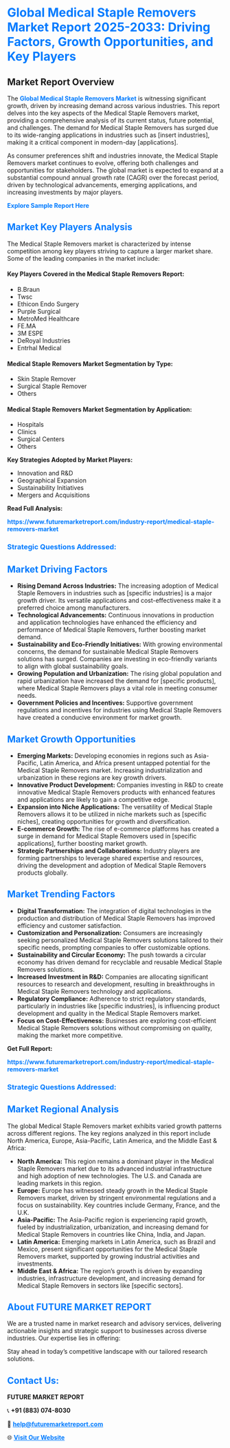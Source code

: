 <h1 style="color: #007BFF;">Global Medical Staple Removers Market Report 2025-2033: Driving Factors, Growth Opportunities, and Key Players</h1>

<section id="overview">
<h2>Market Report Overview</h2>
<p>The <a href="https://www.futuremarketreport.com/industry-report/medical-staple-removers-market" style="color: #007BFF; text-decoration: none;"><strong>Global Medical Staple Removers Market</strong></a> is witnessing significant growth, driven by increasing demand across various industries. This report delves into the key aspects of the Medical Staple Removers market, providing a comprehensive analysis of its current status, future potential, and challenges. The demand for Medical Staple Removers has surged due to its wide-ranging applications in industries such as [insert industries], making it a critical component in modern-day [applications].</p>
<p>As consumer preferences shift and industries innovate, the Medical Staple Removers market continues to evolve, offering both challenges and opportunities for stakeholders. The global market is expected to expand at a substantial compound annual growth rate (CAGR) over the forecast period, driven by technological advancements, emerging applications, and increasing investments by major players.</p>
</section>

<section id="overview">
<p><a href="https://www.futuremarketreport.com/request-sample/reportId=56570" style="color: #007BFF; text-decoration: none;"><strong>Explore Sample Report Here</strong></a></p>
</section>

<section id="key-players">
<h2 style="color: #007BFF;">Market Key Players Analysis</h2>
<p>The Medical Staple Removers market is characterized by intense competition among key players striving to capture a larger market share. Some of the leading companies in the market include:</p>
<h4>Key Players Covered in the Medical Staple Removers Report:</h4>
<ul><li>B.Braun</li><li>Twsc</li><li>Ethicon Endo Surgery</li><li>Purple Surgical</li><li>MetroMed Healthcare</li><li>FE.MA</li><li>3M ESPE</li><li>DeRoyal Industries</li><li>Entrhal Medical</li></ul>
<h4>Medical Staple Removers Market Segmentation by Type:</h4>
<ul><li>Skin Staple Remover</li><li>Surgical Staple Remover</li><li>Others</li></ul>

<h4>Medical Staple Removers Market Segmentation by Application:</h4>
<ul><li>Hospitals</li><li>Clinics</li><li>Surgical Centers</li><li>Others</li></ul>
<p><strong>Key Strategies Adopted by Market Players:</strong></p>
<ul>
<li>Innovation and R&D</li>
<li>Geographical Expansion</li>
<li>Sustainability Initiatives</li>
<li>Mergers and Acquisitions</li>
</ul>
</section>

<section>
<p><strong>Read Full Analysis: </strong></p><a href="https://www.futuremarketreport.com/industry-report/medical-staple-removers-market" style="color: #007BFF; text-decoration: none;"><strong>https://www.futuremarketreport.com/industry-report/medical-staple-removers-market</strong></a>
<h3 style="color: #007BFF;">Strategic Questions Addressed:</h3>
</section>

<section id="driving-factors">
<h2 style="color: #007BFF;">Market Driving Factors</h2>
<ul>
<li><strong>Rising Demand Across Industries:</strong> The increasing adoption of Medical Staple Removers in industries such as [specific industries] is a major growth driver. Its versatile applications and cost-effectiveness make it a preferred choice among manufacturers.</li>
<li><strong>Technological Advancements:</strong> Continuous innovations in production and application technologies have enhanced the efficiency and performance of Medical Staple Removers, further boosting market demand.</li>
<li><strong>Sustainability and Eco-Friendly Initiatives:</strong> With growing environmental concerns, the demand for sustainable Medical Staple Removers solutions has surged. Companies are investing in eco-friendly variants to align with global sustainability goals.</li>
<li><strong>Growing Population and Urbanization:</strong> The rising global population and rapid urbanization have increased the demand for [specific products], where Medical Staple Removers plays a vital role in meeting consumer needs.</li>
<li><strong>Government Policies and Incentives:</strong> Supportive government regulations and incentives for industries using Medical Staple Removers have created a conducive environment for market growth.</li>
</ul>
</section>

<section id="growth-opportunities">
<h2 style="color: #007BFF;">Market Growth Opportunities</h2>
<ul>
<li><strong>Emerging Markets:</strong> Developing economies in regions such as Asia-Pacific, Latin America, and Africa present untapped potential for the Medical Staple Removers market. Increasing industrialization and urbanization in these regions are key growth drivers.</li>
<li><strong>Innovative Product Development:</strong> Companies investing in R&D to create innovative Medical Staple Removers products with enhanced features and applications are likely to gain a competitive edge.</li>
<li><strong>Expansion into Niche Applications:</strong> The versatility of Medical Staple Removers allows it to be utilized in niche markets such as [specific niches], creating opportunities for growth and diversification.</li>
<li><strong>E-commerce Growth:</strong> The rise of e-commerce platforms has created a surge in demand for Medical Staple Removers used in [specific applications], further boosting market growth.</li>
<li><strong>Strategic Partnerships and Collaborations:</strong> Industry players are forming partnerships to leverage shared expertise and resources, driving the development and adoption of Medical Staple Removers products globally.</li>
</ul>
</section>

<section id="trending-factors">
<h2 style="color: #007BFF;">Market Trending Factors</h2>
<ul>
<li><strong>Digital Transformation:</strong> The integration of digital technologies in the production and distribution of Medical Staple Removers has improved efficiency and customer satisfaction.</li>
<li><strong>Customization and Personalization:</strong> Consumers are increasingly seeking personalized Medical Staple Removers solutions tailored to their specific needs, prompting companies to offer customizable options.</li>
<li><strong>Sustainability and Circular Economy:</strong> The push towards a circular economy has driven demand for recyclable and reusable Medical Staple Removers solutions.</li>
<li><strong>Increased Investment in R&D:</strong> Companies are allocating significant resources to research and development, resulting in breakthroughs in Medical Staple Removers technology and applications.</li>
<li><strong>Regulatory Compliance:</strong> Adherence to strict regulatory standards, particularly in industries like [specific industries], is influencing product development and quality in the Medical Staple Removers market.</li>
<li><strong>Focus on Cost-Effectiveness:</strong> Businesses are exploring cost-efficient Medical Staple Removers solutions without compromising on quality, making the market more competitive.</li>
</ul>
</section>

<section>
<p><strong>Get Full Report: </strong></p><a href="https://www.futuremarketreport.com/industry-report/medical-staple-removers-market" style="color: #007BFF; text-decoration: none;"><strong>https://www.futuremarketreport.com/industry-report/medical-staple-removers-market</strong></a>
<h3 style="color: #007BFF;">Strategic Questions Addressed:</h3>
</section>


<section id="regional-analysis">
<h2 style="color: #007BFF;">Market Regional Analysis</h2>
<p>The global Medical Staple Removers market exhibits varied growth patterns across different regions. The key regions analyzed in this report include North America, Europe, Asia-Pacific, Latin America, and the Middle East & Africa:</p>
<ul>
<li><strong>North America:</strong> This region remains a dominant player in the Medical Staple Removers market due to its advanced industrial infrastructure and high adoption of new technologies. The U.S. and Canada are leading markets in this region.</li>
<li><strong>Europe:</strong> Europe has witnessed steady growth in the Medical Staple Removers market, driven by stringent environmental regulations and a focus on sustainability. Key countries include Germany, France, and the U.K.</li>
<li><strong>Asia-Pacific:</strong> The Asia-Pacific region is experiencing rapid growth, fueled by industrialization, urbanization, and increasing demand for Medical Staple Removers in countries like China, India, and Japan.</li>
<li><strong>Latin America:</strong> Emerging markets in Latin America, such as Brazil and Mexico, present significant opportunities for the Medical Staple Removers market, supported by growing industrial activities and investments.</li>
<li><strong>Middle East & Africa:</strong> The region’s growth is driven by expanding industries, infrastructure development, and increasing demand for Medical Staple Removers in sectors like [specific sectors].</li>
</ul>
</section>

<footer>
<h2 style="color: #007BFF;">About FUTURE MARKET REPORT</h2>
<p>We are a trusted name in market research and advisory services, delivering actionable insights and strategic support to businesses across diverse industries. Our expertise lies in offering:</p>

<p>Stay ahead in today’s competitive landscape with our tailored research solutions.</p>

<h2 style="color: #007BFF;">Contact Us:</h2>
<p><strong>FUTURE MARKET REPORT</strong></p>
<p>📞 <strong>+91 (883) 074-8030</strong></p>
<p>📧 <strong><a href="mailto:help@futuremarketreport.com" style="color: #007BFF;">help@futuremarketreport.com</a></strong></p>
<p>🌐 <strong><a href="https://www.futuremarketreport.com/" style="color: #007BFF;">Visit Our Website</a></strong></p>
</footer>